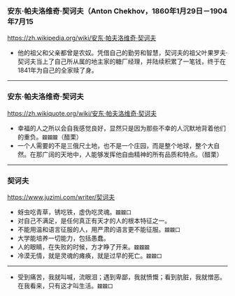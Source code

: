 ### 安东·帕夫洛维奇·契诃夫（Anton Chekhov，1860年1月29日－1904年7月15
https://zh.wikipedia.org/wiki/安东·帕夫洛维奇·契诃夫
- 他的祖父和父亲都曾是农奴。凭借自己的勤劳和智慧，契诃夫的祖父叶果罗夫·契诃夫当上了自己所从属的地主家的糖厂经理，并陆续积累了一笔钱，终于在1841年为自己的全家赎了身。
---
### 安东·帕夫洛维奇·契诃夫
https://zh.wikiquote.org/wiki/安东·帕夫洛维奇·契诃夫
- 幸福的人之所以会自我感觉良好，显然只是因为那些不幸的人沉默地背着他们的重负。`龖龖龖`（醋栗）
- 一个人需要的不是三俄尺土地，也不是一个庄园，而是整个地球，整个大自然。在那广阔的天地中，人能够发挥他自由精神的所有品质和特点。（醋栗）
---
### 契诃夫
https://www.juzimi.com/writer/契诃夫
- 蚜虫吃青草，锈吃铁，虚伪吃灵魂。`龖龖囗`
- 对自己不满足，是任何真正有天才的人的根本特征之一。
- 不能用温和语言征服的人，用严肃的语言更不能征服。`龖龖囗`
- 大学能培养一切能力，包括愚蠢。
- 人的眼睛，在失败的时候，方才睁了开来。`龖龖龖`
- 冷漠无情，就是灵魂的瘫痪，就是过早的死亡。`龖龖囗`
---
- 受到痛苦，我就叫喊，流眼泪；遇到卑鄙，我就愤慨；看到肮脏，我就憎恶。在我看来，只有这才叫生活。`龖龖囗`